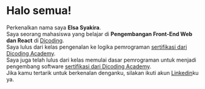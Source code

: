 # Halo semua! 
Perkenalkan nama saya **Elsa Syakira**.\
Saya seorang mahasiswa yang belajar di **Pengembangan Front-End Web dan React** di [Dicoding](https://www.dicoding.com/).\
Saya lulus dari kelas pengenalan ke logika pemrograman [sertifikasi dari Dicoding Academy](https://sertifikat_course_302_2386205_030822193446.pdf).\
Saya juga telah lulus dari kelas memulai dasar pemrograman untuk menjadi pengembang software [sertifikasi dari Dicoding Academy](https://sertifikat_course_237_2386205_060822192044.pdf).\
Jika kamu tertarik untuk berkenalan denganku, silakan ikuti akun [Linkedin](https://www.linkedin.com/in/elsa-syakira/)ku ya.

<!--
**elsasyakira/elsasyakira** is a ✨ _special_ ✨ repository because its `README.md` (this file) appears on your GitHub profile.

Here are some ideas to get you started:

- 🔭 I’m currently working on ...
- 🌱 I’m currently learning ...
- 👯 I’m looking to collaborate on ...
- 🤔 I’m looking for help with ...
- 💬 Ask me about ...
- 📫 How to reach me: ...
- 😄 Pronouns: ...
- ⚡ Fun fact: ...
-->
